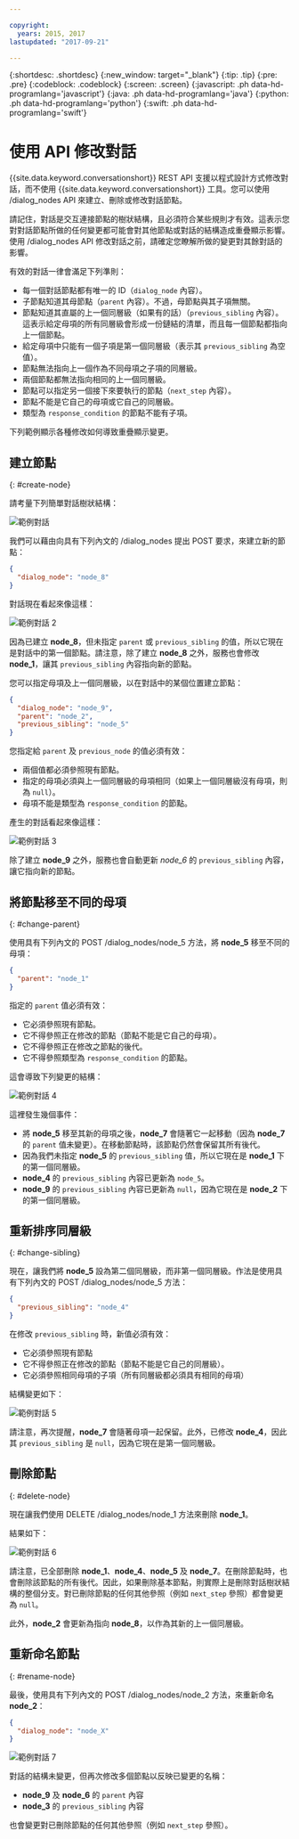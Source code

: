 ```yaml
---

copyright:
  years: 2015, 2017
lastupdated: "2017-09-21"

---
```


{:shortdesc: .shortdesc}
{:new_window: target="_blank"}
{:tip: .tip}
{:pre: .pre}
{:codeblock: .codeblock}
{:screen: .screen}
{:javascript: .ph data-hd-programlang='javascript'}
{:java: .ph data-hd-programlang='java'}
{:python: .ph data-hd-programlang='python'}
{:swift: .ph data-hd-programlang='swift'}

# 使用 API 修改對話

{{site.data.keyword.conversationshort}} REST API 支援以程式設計方式修改對話，而不使用 {{site.data.keyword.conversationshort}} 工具。您可以使用 /dialog_nodes API 來建立、刪除或修改對話節點。

請記住，對話是交互連接節點的樹狀結構，且必須符合某些規則才有效。這表示您對對話節點所做的任何變更都可能會對其他節點或對話的結構造成重疊顯示影響。使用 /dialog_nodes API 修改對話之前，請確定您瞭解所做的變更對其餘對話的影響。

有效的對話一律會滿足下列準則：

- 每一個對話節點都有唯一的 ID（`dialog_node` 內容）。
- 子節點知道其母節點（`parent` 內容）。不過，母節點與其子項無關。
- 節點知道其直屬的上一個同層級（如果有的話）（`previous_sibling` 內容）。這表示給定母項的所有同層級會形成一份鏈結的清單，而且每一個節點都指向上一個節點。
- 給定母項中只能有一個子項是第一個同層級（表示其 `previous_sibling` 為空值）。
- 節點無法指向上一個作為不同母項之子項的同層級。
- 兩個節點都無法指向相同的上一個同層級。
- 節點可以指定另一個接下來要執行的節點（`next_step` 內容）。
- 節點不能是它自己的母項或它自己的同層級。
- 類型為 `response_condition` 的節點不能有子項。

下列範例顯示各種修改如何導致重疊顯示變更。

## 建立節點
{: #create-node}

請考量下列簡單對話樹狀結構：

![範例對話](images/dialog_api_1.png)

我們可以藉由向具有下列內文的 /dialog_nodes 提出 POST 要求，來建立新的節點：

```json
{
  "dialog_node": "node_8"
}
```

對話現在看起來像這樣：

![範例對話 2](images/dialog_api_2.png)

因為已建立 **node_8**，但未指定 `parent` 或 `previous_sibling` 的值，所以它現在是對話中的第一個節點。請注意，除了建立 **node_8** 之外，服務也會修改 **node_1**，讓其 `previous_sibling` 內容指向新的節點。

您可以指定母項及上一個同層級，以在對話中的某個位置建立節點：

```json
{
  "dialog_node": "node_9",
  "parent": "node_2",
  "previous_sibling": "node_5"
}
```

您指定給 `parent` 及 `previous_node` 的值必須有效：

- 兩個值都必須參照現有節點。
- 指定的母項必須與上一個同層級的母項相同（如果上一個同層級沒有母項，則為 `null`）。
- 母項不能是類型為 `response_condition` 的節點。

產生的對話看起來像這樣：

![範例對話 3](images/dialog_api_3.png)

除了建立 **node_9** 之外，服務也會自動更新 *node_6* 的 `previous_sibling` 內容，讓它指向新的節點。

## 將節點移至不同的母項
{: #change-parent}

使用具有下列內文的 POST /dialog_nodes/node_5 方法，將 **node_5** 移至不同的母項：

```json
{
  "parent": "node_1"
}
```

指定的 `parent` 值必須有效：
- 它必須參照現有節點。
- 它不得參照正在修改的節點（節點不能是它自己的母項）。
- 它不得參照正在修改之節點的後代。
- 它不得參照類型為 `response_condition` 的節點。

這會導致下列變更的結構：

![範例對話 4](images/dialog_api_4.png)

這裡發生幾個事件：
- 將 **node_5** 移至其新的母項之後，**node_7** 會隨著它一起移動（因為 **node_7** 的 `parent` 值未變更）。在移動節點時，該節點仍然會保留其所有後代。
- 因為我們未指定 **node_5** 的 `previous_sibling` 值，所以它現在是 **node_1** 下的第一個同層級。
- **node_4** 的 `previous_sibling` 內容已更新為 `node_5`。
- **node_9** 的 `previous_sibling` 內容已更新為 `null`，因為它現在是 **node_2** 下的第一個同層級。

## 重新排序同層級
{: #change-sibling}

現在，讓我們將 **node_5** 設為第二個同層級，而非第一個同層級。作法是使用具有下列內文的 POST /dialog_nodes/node_5 方法：

```json
{
  "previous_sibling": "node_4"
}
```

在修改 `previous_sibling` 時，新值必須有效：
- 它必須參照現有節點
- 它不得參照正在修改的節點（節點不能是它自己的同層級）。
- 它必須參照相同母項的子項（所有同層級都必須具有相同的母項）

結構變更如下：

![範例對話 5](images/dialog_api_5.png)

請注意，再次提醒，**node_7** 會隨著母項一起保留。此外，已修改 **node_4**，因此其 `previous_sibling` 是 `null`，因為它現在是第一個同層級。

## 刪除節點
{: #delete-node}

現在讓我們使用 DELETE /dialog_nodes/node_1 方法來刪除 **node_1**。

結果如下：

![範例對話 6](images/dialog_api_6.png)

請注意，已全部刪除 **node_1**、**node_4**、**node_5** 及 **node_7**。在刪除節點時，也會刪除該節點的所有後代。因此，如果刪除基本節點，則實際上是刪除對話樹狀結構的整個分支。對已刪除節點的任何其他參照（例如 `next_step` 參照）都會變更為 `null`。

此外，**node_2** 會更新為指向 **node_8**，以作為其新的上一個同層級。

## 重新命名節點
{: #rename-node}

最後，使用具有下列內文的 POST /dialog_nodes/node_2 方法，來重新命名 **node_2**：

```json
{
  "dialog_node": "node_X"
}
```

![範例對話 7](images/dialog_api_7.png)

對話的結構未變更，但再次修改多個節點以反映已變更的名稱：

- **node_9** 及 **node_6** 的 `parent` 內容
- **node_3** 的 `previous_sibling` 內容

也會變更對已刪除節點的任何其他參照（例如 `next_step` 參照）。

